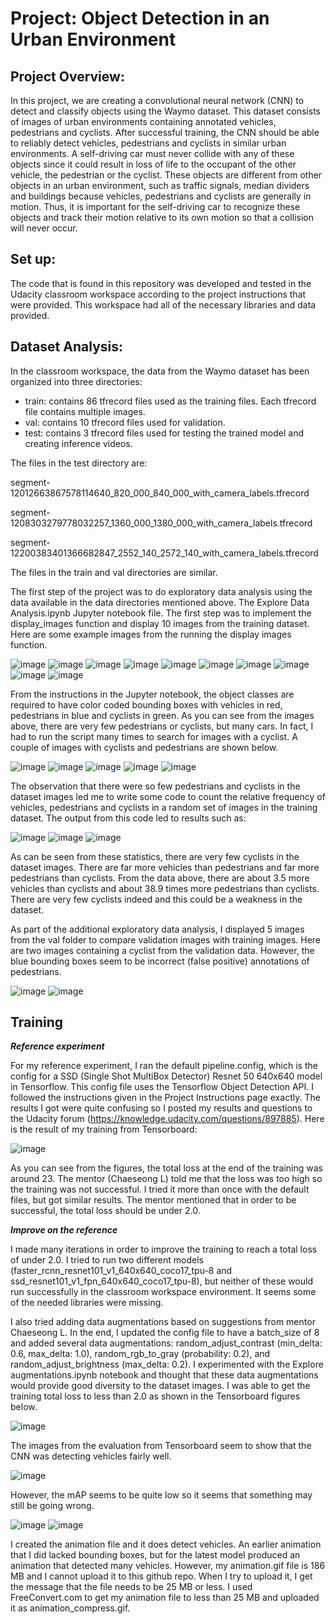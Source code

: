 # Project: Object Detection in an Urban Environment

## Project Overview:
In this project, we are creating a convolutional neural network (CNN) to detect and classify objects using the Waymo dataset. This dataset consists of images of urban environments containing annotated vehicles, pedestrians and cyclists. After successful training, the CNN should be able to reliably detect vehicles, pedestrians and cyclists in similar urban environments. A self-driving car must never collide with any of these objects since it could result in loss of life to the occupant of the other vehicle, the pedestrian or the cyclist. These objects are different from other objects in an urban environment, such as traffic signals, median dividers and buildings because vehicles, pedestrians and cyclists are generally in motion. Thus, it is important for the self-driving car to recognize these objects and track their motion relative to its own motion so that a collision will never occur.

## Set up:
The code that is found in this repository was developed and tested in the Udacity classroom workspace according to the project instructions that were provided. This workspace had all of the necessary libraries and data provided.

## Dataset Analysis:
In the classroom workspace, the data from the Waymo dataset has been organized into three directories:
 - train: contains 86 tfrecord files used as the training files. Each tfrecord file contains multiple images.
 - val: contains 10 tfrecord files used for validation.
 - test: contains 3 tfrecord files used for testing the trained model and creating inference videos.

The files in the test directory are:

segment-12012663867578114640_820_000_840_000_with_camera_labels.tfrecord

segment-1208303279778032257_1360_000_1380_000_with_camera_labels.tfrecord

segment-12200383401366682847_2552_140_2572_140_with_camera_labels.tfrecord

The files in the train and val directories are similar.

The first step of the project was to do exploratory data analysis using the data available in the data directories mentioned above. The Explore Data Analysis.ipynb Jupyter notebook file. The first step was to implement the display_images function and display 10 images from the training dataset. Here are some example images from the running the display images function.

![image](https://user-images.githubusercontent.com/7365421/190018480-6bd0eb9d-d406-4638-a89b-992d0f2c7018.png)
![image](https://user-images.githubusercontent.com/7365421/190018527-b9620917-5d74-4b61-aaea-c089924d0962.png)
![image](https://user-images.githubusercontent.com/7365421/190018561-8f0b9e73-59ff-45ff-9809-0b057aab4093.png)
![image](https://user-images.githubusercontent.com/7365421/190018594-c6f7c53c-df0e-421c-9fe9-c502684dcd67.png)
![image](https://user-images.githubusercontent.com/7365421/190018622-b36d0007-c67d-41c6-9096-1372dc79c6c5.png)
![image](https://user-images.githubusercontent.com/7365421/190018665-53bcb712-8529-4d1d-a364-ed0efea54600.png)
![image](https://user-images.githubusercontent.com/7365421/190018714-aa741d43-7216-46e2-850d-700b21b827b1.png)
![image](https://user-images.githubusercontent.com/7365421/190018729-af91bb46-7298-4e3f-ba0e-20d37474a3ea.png)
![image](https://user-images.githubusercontent.com/7365421/190018764-d1fb5e77-c6f9-4287-a645-886f38f3b5a0.png)
![image](https://user-images.githubusercontent.com/7365421/190018804-cf743ea8-17fe-4357-9063-1f29b0fa5831.png)

From the instructions in the Jupyter notebook, the object classes are required to have color coded bounding boxes with vehicles in red, pedestrians in blue and cyclists in green. As you can see from the images above, there are very few pedestrians or cyclists, but many cars. In fact, I had to run the script many times to search for images with a cyclist. A couple of images with cyclists and pedestrians are shown below. 

![image](https://user-images.githubusercontent.com/7365421/190019659-0b1c525e-6556-496f-88c2-3ca81f52f570.png)
![image](https://user-images.githubusercontent.com/7365421/190019850-d580d65c-75ff-49c9-b7aa-c1b066e919c0.png)
![image](https://user-images.githubusercontent.com/7365421/190019914-39ec6f24-e8d5-4c4e-bca5-55ef9058fa02.png)
![image](https://user-images.githubusercontent.com/7365421/190022702-a8462535-f94e-4e33-bd90-dbd007900639.png)
![image](https://user-images.githubusercontent.com/7365421/190022757-7a3a1994-dca5-4ee9-a2c5-fceba7658b43.png)


The observation that there were so few pedestrians and cyclists in the dataset images led me to write some code to count the relative frequency of vehicles, pedestrians and cyclists in a random set of images in the training dataset. The output from this code led to results such as:

![image](https://user-images.githubusercontent.com/7365421/190020940-b26765b6-7bfd-4837-ad88-46d0e2c9551f.png)
![image](https://user-images.githubusercontent.com/7365421/190021091-d62f3e6d-d3f4-4aec-89dd-75e857773e48.png)
![image](https://user-images.githubusercontent.com/7365421/190021206-372ba1a4-9766-4416-a9de-490607c340cf.png)

As can be seen from these statistics, there are very few cyclists in the dataset images. There are far more vehicles than pedestrians and far more pedestrians than cyclists. From the data above, there are about 3.5 more vehicles than cyclists and about 38.9 times more pedestrians than cyclists. There are very few cyclists indeed and this could be a weakness in the dataset.

As part of the additional exploratory data analysis, I displayed 5 images from the val folder to compare validation images with training images. Here are two images containing a cyclist from the validation data. However, the blue bounding boxes seem to be incorrect (false positive) annotations of pedestrians.

![image](https://user-images.githubusercontent.com/7365421/190022857-5bb81933-cb13-4343-b506-a017dbf9e502.png)
![image](https://user-images.githubusercontent.com/7365421/190022109-4bf94bf3-e489-4610-b9f4-6341763e7206.png)

## Training

***Reference experiment***

For my reference experiment, I ran the default pipeline.config, which is the config for a SSD (Single Shot MultiBox Detector) Resnet 50 640x640 model in Tensorflow. This config file uses the Tensorflow Object Detection API. I followed the instructions given in the Project Instructions page exactly. The results I got were quite confusing so I posted my results and questions to the Udacity forum (https://knowledge.udacity.com/questions/897885). Here is the result of my training from Tensorboard:

![image](https://user-images.githubusercontent.com/7365421/190024551-6d8e42f3-23a7-4e2d-971f-4a98eb2f8d6a.png)

As you can see from the figures, the total loss at the end of the training was around 23. The mentor (Chaeseong L) told me that the loss was too high so the training was not successful. I tried it more than once with the default files, but got similar results. The mentor mentioned that in order to be successful, the total loss should be under 2.0. 

***Improve on the reference***

I made many iterations in order to improve the training to reach a total loss of under 2.0. I tried to run two different  models (faster_rcnn_resnet101_v1_640x640_coco17_tpu-8 and ssd_resnet101_v1_fpn_640x640_coco17_tpu-8), but neither of these would run successfully in the classroom workspace environment. It seems some of the needed libraries were missing. 

I also tried adding data augmentations based on suggestions from mentor Chaeseong L. In the end, I updated the config file to have a batch_size of 8 and added several data augmentations: random_adjust_contrast (min_delta: 0.6, max_delta: 1.0), random_rgb_to_gray (probability: 0.2), and random_adjust_brightness (max_delta: 0.2). I experimented with the Explore augmentations.ipynb notebook and thought that these data augmentations would provide good diversity to the dataset images. I was able to get the training total loss to less than 2.0 as shown in the Tensorboard figures below.

![image](https://user-images.githubusercontent.com/7365421/190026720-f5a69890-368e-44dd-a71b-3a3e6e1fe497.png)

The images from the evaluation from Tensorboard seem to show that the CNN was detecting vehicles fairly well.

![image](https://user-images.githubusercontent.com/7365421/190026939-0e9c02e4-1994-4bfa-ac5e-e58bd76cbdf0.png)

However, the mAP seems to be quite low so it seems that something may still be going wrong.

![image](https://user-images.githubusercontent.com/7365421/190027139-f2b29f25-1013-421a-9f44-094ff7313425.png)
![image](https://user-images.githubusercontent.com/7365421/190027298-cb5b8734-4834-4ed3-bb58-8311148592c4.png)

I created the animation file and it does detect vehicles. An earlier animation that I did lacked bounding boxes, but for the latest model produced an animation that detected many vehicles. However, my animation.gif file is 186 MB and I cannot upload it to this github repo. When I try to upload it, I get the message that the file needs to be 25 MB or less. I used FreeConvert.com to get my animation file to less than 25 MB and uploaded it as animation_compress.gif.





  





